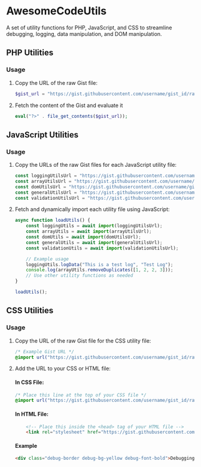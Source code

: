 # AwesomeCodeUtils

A set of utility functions for PHP, JavaScript, and CSS to streamline debugging, logging, data manipulation, and DOM manipulation.

## PHP Utilities

### Usage
1. Copy the URL of the raw Gist file:
    ```php
    $gist_url = "https://gist.githubusercontent.com/username/gist_id/raw/filename.php";
    ```

2. Fetch the content of the Gist and evaluate it
    ```php
    eval("?>" . file_get_contents($gist_url));
    ```

## JavaScript Utilities

### Usage
1. Copy the URLs of the raw Gist files for each JavaScript utility file:
    ```js
    const loggingUtilsUrl = "https://gist.githubusercontent.com/username/gist_id/raw/loggingUtils.js";
    const arrayUtilsUrl = "https://gist.githubusercontent.com/username/gist_id/raw/arrayUtils.js";
    const domUtilsUrl = "https://gist.githubusercontent.com/username/gist_id/raw/domUtils.js";
    const generalUtilsUrl = "https://gist.githubusercontent.com/username/gist_id/raw/generalUtils.js";
    const validationUtilsUrl = "https://gist.githubusercontent.com/username/gist_id/raw/validationUtils.js";
    ```

2. Fetch and dynamically import each utility file using JavaScript:
    ```js
    async function loadUtils() {
        const loggingUtils = await import(loggingUtilsUrl);
        const arrayUtils = await import(arrayUtilsUrl);
        const domUtils = await import(domUtilsUrl);
        const generalUtils = await import(generalUtilsUrl);
        const validationUtils = await import(validationUtilsUrl);

        // Example usage
        loggingUtils.logData("This is a test log", "Test Log");
        console.log(arrayUtils.removeDuplicates([1, 2, 2, 3]));
        // Use other utility functions as needed
    }

    loadUtils();
    ```

## CSS Utilities

### Usage
1. Copy the URL of the raw Gist file for the CSS utility file:
    ```css
    /* Example Gist URL */
    @import url("https://gist.githubusercontent.com/username/gist_id/raw/debugUtils.css");
    ```

2. Add the URL to your CSS or HTML file:
    #### In CSS File:
    ```css
    /* Place this line at the top of your CSS file */
    @import url("https://gist.githubusercontent.com/username/gist_id/raw/debugUtils.css");
    ```

    #### In HTML File:
    ```html
        <!-- Place this inside the <head> tag of your HTML file -->
        <link rel="stylesheet" href="https://gist.githubusercontent.com/username/gist_id/raw/debugUtils.css">
    ```

    #### Example
    ```html
    <div class="debug-border debug-bg-yellow debug-font-bold">Debugging Element</div>
    ```
